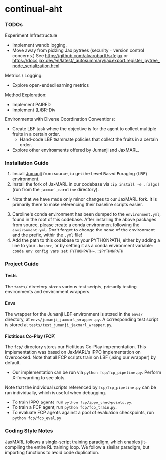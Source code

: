 # continual-aht

### TODOs

Experiment Infrastructure
- Implement wandb logging.
- Move away from pickling Jax pytrees (security + version control concerns.) See https://github.com/alvarobartt/safejax or https://docs.jax.dev/en/latest/_autosummary/jax.export.register_pytree_node_serialization.html

Metrics / Logging: 
- Explore open-ended learning metrics 

Method Exploration: 
- Implement PAIRED
- Implement (L)BR-Div

Environments with Diverse Coordination Conventions: 
- Create LBF task where the objective is for the agent to collect multiple fruits in a certain order. 
    - Hand-code LBF teammate policies that collect the fruits in a certain order. 
- Explore other environments offered by Jumanji and JaxMARL.

### Installation Guide
1. Install [Jumanji](https://github.com/instadeepai/jumanji/tree/main) from source, to get the Level Based Foraging (LBF) environment. 
2. Install the fork of JaxMARL in our codebase via `pip install -e .[algs]` (run from the `jaxmarl_caroline` directory). 
- Note that we have made only minor changes to our JaxMARL fork. It is primarily there to make referencing their baseline scripts easier. 
3. Caroline's conda environment has been dumped to the `environment.yml`, found in the root of this codebase. After installing the above packages from source, please create a conda environment following the `environment.yml`. Don't forget to change the name of the environment and the prefix, within the `.yml` file!  
4. Add the path to this codebase to your PYTHONPATH, either by adding a line to your `.bashrc`, or by setting it as a conda environment variable: `conda env config vars set PYTHONPATH=.:$PYTHONPATH`

### Project Guide
#### Tests
The `tests/` directory stores various test scripts, primarily testing environments and environment wrappers. 

#### Envs
The wrapper for the Jumanji LBF environment is stored in the `envs/` directory, at `envs/jumanji_jaxmarl_wrapper.py`. A corresponding test script is stored at `tests/test_jumanji_jaxmarl_wrapper.py`.

#### Fictitious Co-Play (FCP)
The `fcp/` directory stores our Fictitious Co-Play implementation. This implementation was based on JaxMARL's IPPO implementation on Overcooked. Note that all FCP scripts train on LBF (using our wrapper) by default. 
- Our implementation can be run via `python fcp/fcp_pipeline.py`. Perform X-forwarding to see plots.

Note that the individual scripts referenced by `fcp/fcp_pipeline.py` can be ran individually, which is useful when debugging.
- To train IPPO agents, run `python fcp/ippo_checkpoints.py`. 
- To train a FCP agent, run `python fcp/fcp_train.py`. 
- To evaluate FCP agents against a pool of evaluation checkpoints, run `python fcp/fcp_eval.py`

### Coding Style Notes
JaxMARL follows a single-script training paradigm, which enables jit-compiling the entire RL training loop. 
We follow a similar paradigm, but importing functions to avoid code duplication. 
